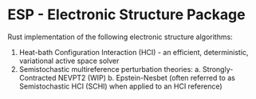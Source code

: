 # ESP - Electronic Structure Package

Rust implementation of the following electronic structure algorithms:
1. Heat-bath Configuration Interaction (HCI) - an efficient, deterministic, variational active space solver
2. Semistochastic multireference perturbation theories:
  a. Strongly-Contracted NEVPT2 (WIP)
  b. Epstein-Nesbet (often referred to as Semistochastic HCI (SCHI) when applied to an HCI reference)
